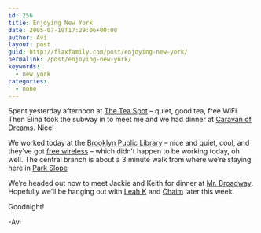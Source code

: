```yaml
---
id: 256
title: Enjoying New York
date: 2005-07-19T17:29:06+00:00
author: Avi
layout: post
guid: http://flaxfamily.com/post/enjoying-new-york/
permalink: /post/enjoying-new-york/
keywords:
  - new york
categories:
  - none
---
```

Spent yesterday afternoon at [The Tea Spot](http://www.teamap.com/tearooms/tea_spot_1631.html) &#8211; quiet, good tea, free WiFi. Then Elina took the subway in to meet me and we had dinner at [Caravan of Dreams](http://www.caravanofdreams.net/). Nice!

We worked today at the [Brooklyn Public Library](http://brooklynpubliclibrary.org/) &#8211; nice and quiet, cool, and they&#8217;ve got [free wireless](http://www.brooklynpubliclibrary.org/wireless.jsp) &#8211; which didn&#8217;t happen to be working today, oh well. The central branch is about a 3 minute walk from where we&#8217;re staying here in [Park Slope](http://www.stufflikethat.org/archives/snapny/slope/page.shtml)

We&#8217;re headed out now to meet Jackie and Keith for dinner at [Mr. Broadway](http://www.mrbroadwaykosher.com/). Hopefully we&#8217;ll be hanging out with [Leah K](http://flickr.com/photos/avi4now/26019418/) and [Chaim](http://flaxfamily.com/gallery/hangingout/DSC00126?full=1) later this week.

Goodnight!

-Avi